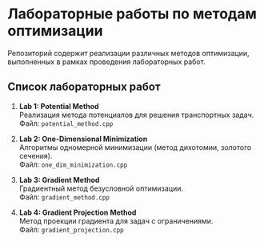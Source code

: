 # Лабораторные работы по методам оптимизации

Репозиторий содержит реализации различных методов оптимизации, выполненных в рамках проведения лабораторных работ.

## Список лабораторных работ

1. **Lab 1: Potential Method**  
   Реализация метода потенциалов для решения транспортных задач.  
   Файл: `potential_method.cpp`

2. **Lab 2: One-Dimensional Minimization**  
   Алгоритмы одномерной минимизации (метод дихотомии, золотого сечения).  
   Файл: `one_dim_minimization.cpp`

3. **Lab 3: Gradient Method**  
   Градиентный метод безусловной оптимизации.  
   Файл: `gradient_method.cpp`

4. **Lab 4: Gradient Projection Method**  
   Метод проекции градиента для задач с ограничениями.  
   Файл: `gradient_projection.cpp`
